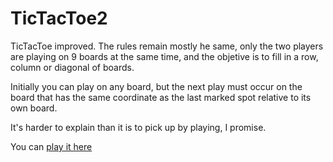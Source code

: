 # TicTacToe2

TicTacToe improved. The rules remain mostly he same, only the two players are playing on 9 boards at the same time, and 
the objetive is to fill in a row, column or diagonal of boards. 

Initially you can play on any board, but the next play must occur on the board that has the same coordinate as the last marked spot relative to its own board.

It's harder to explain than it is to pick up by playing, I promise. 

You can [play it here](https://vbustamante.github.io/TicTacToe2/)
